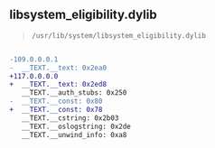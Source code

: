 ## libsystem_eligibility.dylib

> `/usr/lib/system/libsystem_eligibility.dylib`

```diff

-109.0.0.0.1
-  __TEXT.__text: 0x2ea0
+117.0.0.0.0
+  __TEXT.__text: 0x2ed8
   __TEXT.__auth_stubs: 0x250
-  __TEXT.__const: 0x80
+  __TEXT.__const: 0x78
   __TEXT.__cstring: 0x2b03
   __TEXT.__oslogstring: 0x2de
   __TEXT.__unwind_info: 0xa8

```
